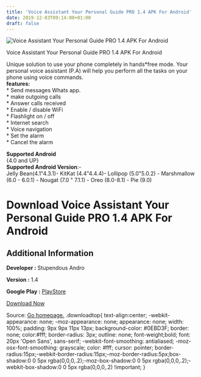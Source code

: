 ```yaml
---
title: 'Voice Assistant Your Personal Guide PRO 1.4 APK For Android'
date: 2019-12-03T09:14:00+01:00
draft: false
---
```


![Voice Assistant Your Personal Guide PRO 1.4 APK For Android](https://i0.wp.com/apkhome.net/wp-content/uploads/2019/12/Voice-Assistant-Your-Personal-Guide-PRO-1.4.png "Voice Assistant Your Personal Guide PRO 1.4 APK For Android")

  

Voice Assistant Your Personal Guide PRO 1.4 APK For Android

Unique solution to use your phone completely in hands\*free mode. Your personal voice assistant (P.A) will help you perform all the tasks on your phone using voice commands.  
**features:**  
\* Send messages Whats app.  
\* make outgoing calls  
\* Answer calls received  
\* Enable / disable WiFi  
\* Flashlight on / off  
\* Internet search  
\* Voice navigation  
\* Set the alarm  
\* Cancel the alarm

**Supported Android**  
{4.0 and UP}  
**Supported Android Version**:-  
Jelly Bean(4.1"4.3.1)- KitKat (4.4"4.4.4)- Lollipop (5.0"5.0.2) - Marshmallow (6.0 - 6.0.1) - Nougat (7.0 " 7.1.1) - Oreo (8.0-8.1) - Pie (9.0)

Download Voice Assistant Your Personal Guide PRO 1.4 APK For Android
====================================================================

Additional Information
----------------------

**Developer :** Stupendous Andro

**Version :** 1.4

**Google Play :** [PlayStore](https://play.google.com/store/apps/details?id=com.stupendous.voiceassistant)

  

[Download Now](https://store4app.co/post/voice-assistant-your-personal-guide-pro-1-4-apk-for-android_1575305152)

  
Source: [Go homepage.](https://store4app.co/post/voice-assistant-your-personal-guide-pro-1-4-apk-for-android_1575305152) .downloadtop{ text-align:center; -webkit-appearance: none; -moz-appearance: none; appearance: none; width: 100%; padding: 9px 9px 11px 13px; background-color: #0EBD3F; border: none; color:#fff; border-radius: 3px; outline: none; font-weight;bold; font: 20px 'Open Sans', sans-serif; -webkit-font-smoothing: antialiased; -moz-osx-font-smoothing: grayscale; color: #fff; cursor: pointer; border-radius:15px;-webkit-border-radius:15px;-moz-border-radius:5px;box-shadow:0 0 5px rgba(0,0,0,.2);-moz-box-shadow:0 0 5px rgba(0,0,0,.2);-webkit-box-shadow:0 0 5px rgba(0,0,0,.2) !important; }